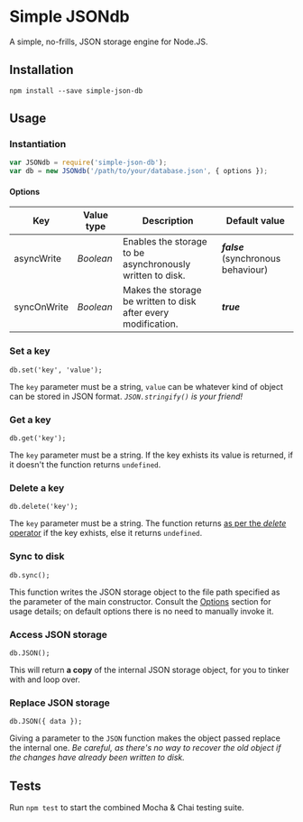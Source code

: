 # Simple JSONdb
A simple, no-frills, JSON storage engine for Node.JS.

## Installation

`npm install --save simple-json-db`

## Usage

### Instantiation
```javascript
var JSONdb = require('simple-json-db');
var db = new JSONdb('/path/to/your/database.json', { options });
```

#### Options

| **Key**     | **Value type** | **Description**                                                | **Default value**                   |
|-------------|----------------|----------------------------------------------------------------|-------------------------------------|
| asyncWrite  | _Boolean_      | Enables the storage to be asynchronously written to disk.      | _**false**_ (synchronous behaviour) |
| syncOnWrite | _Boolean_      | Makes the storage be written to disk after every modification. | _**true**_                          |

### Set a key
`db.set('key', 'value');`

The `key` parameter must be a string, `value` can be whatever kind of object can be stored in JSON format. _`JSON.stringify()` is your friend!_

### Get a key
`db.get('key');`

The `key` parameter must be a string. If the key exhists its value is returned, if it doesn't the function returns `undefined`.

### Delete a key

`db.delete('key');`

The `key` parameter must be a string. The function returns [as per the _delete_ operator](https://developer.mozilla.org/en-US/docs/Web/JavaScript/Reference/Operators/delete#Return_value) if the key exhists, else it returns `undefined`.

### Sync to disk
`db.sync();`

This function writes the JSON storage object to the file path specified as the parameter of the main constructor. Consult the [Options](#options) section for usage details; on default options there is no need to manually invoke it.

### Access JSON storage
`db.JSON();`

This will return **a copy** of the internal JSON storage object, for you to tinker with and loop over.

### Replace JSON storage
`db.JSON({ data });`

Giving a parameter to the `JSON` function makes the object passed replace the internal one. _Be careful, as there's no way to recover the old object if the changes have already been written to disk._

## Tests

Run `npm test` to start the combined Mocha & Chai testing suite.